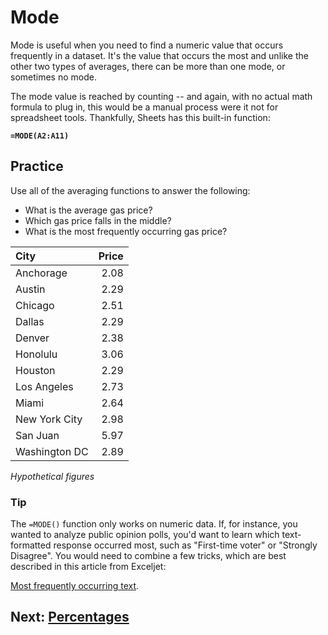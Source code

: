 # Mode
Mode is useful when you need to find a numeric value that occurs frequently in a dataset. It's the value that occurs the most and unlike the other two types of averages, there can be more than one mode, or sometimes no mode.


The mode value is reached by counting -- and again, with no actual math formula to plug in, this would be a manual process were it not for spreadsheet tools. Thankfully, Sheets has this built-in function:

__`=MODE(A2:A11)`__

## Practice
Use all of the averaging functions to answer the following:
- What is the average gas price?
- Which gas price falls in the middle?
- What is the most frequently occurring gas price?

|City|Price|
|:--|--:|
|Anchorage|2.08|
|Austin|2.29|
|Chicago|2.51|
|Dallas|2.29|
|Denver|2.38|
|Honolulu|3.06|
|Houston|2.29|
|Los Angeles|2.73|
|Miami|2.64|
|New York City|2.98|
|San Juan|5.97|
|Washington DC|2.89|

_Hypothetical figures_

### Tip
The `=MODE()` function only works on numeric data. If, for instance, you wanted to analyze public opinion polls, you'd want to learn which text-formatted response occurred most, such as "First-time voter" or "Strongly Disagree". You would need to combine a few tricks, which are best described in this article from Exceljet:

[Most frequently occurring text](https://exceljet.net/formula/most-frequently-occurring-text).

## Next: [Percentages](../percentages/readme.md)
